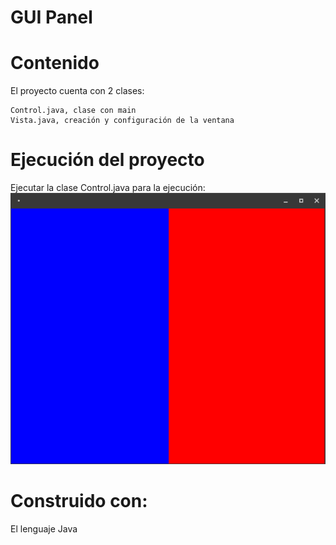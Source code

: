 # GUI Panel

# Contenido
El proyecto cuenta con 2 clases:

    Control.java, clase con main
    Vista.java, creación y configuración de la ventana

# Ejecución del proyecto
Ejecutar la clase Control.java para la ejecución:
![screenshot of conversion](Vista.png)

# Construido con:
El lenguaje Java
